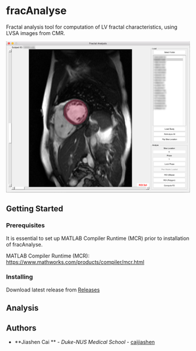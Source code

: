 # fracAnalyse

Fractal analysis tool for computation of LV fractal characteristics, using LVSA images from CMR.

![Overview](images/1.png)

## Getting Started

### Prerequisites

It is essential to set up MATLAB Compiler Runtime (MCR) prior to installation of fracAnalyse.

MATLAB Compiler Runtime (MCR): https://www.mathworks.com/products/compiler/mcr.html

### Installing

Download latest release from [Releases](https://github.com/caijiashen/fracAnalyse/releases)

## Analysis



## Authors

* **Jiashen Cai ** - *Duke-NUS Medical School* - [caijiashen](https://github.com/caijiashen)
